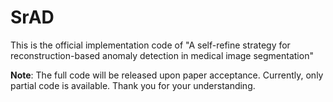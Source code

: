 # SrAD
This is the official implementation code of "A self-refine strategy for reconstruction-based anomaly detection in medical image segmentation"

**Note**: The full code will be released upon paper acceptance. Currently, only partial code is available. Thank you for your understanding.
